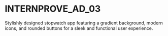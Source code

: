 # INTERNPROVE_AD_03
Stylishly designed stopwatch app featuring a gradient background, modern icons, and rounded buttons for a sleek and functional user experience.

